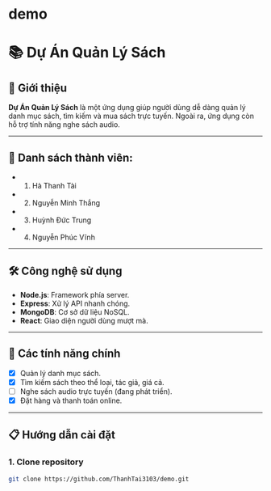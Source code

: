 # demo
# 📚 Dự Án Quản Lý Sách

## 🌟 Giới thiệu
**Dự Án Quản Lý Sách** là một ứng dụng giúp người dùng dễ dàng quản lý danh mục sách, tìm kiếm và mua sách trực tuyến. Ngoài ra, ứng dụng còn hỗ trợ tính năng nghe sách audio.

---

## 🚀 Danh sách thành viên:
- 1. Hà Thanh Tài
- 2. Nguyễn Minh Thắng
- 3. Huỳnh Đức Trung
- 4. Nguyễn Phúc Vĩnh

---

## 🛠️ Công nghệ sử dụng
- **Node.js**: Framework phía server.
- **Express**: Xử lý API nhanh chóng.
- **MongoDB**: Cơ sở dữ liệu NoSQL.
- **React**: Giao diện người dùng mượt mà.

---

## 🚀 Các tính năng chính
- [x] Quản lý danh mục sách.
- [x] Tìm kiếm sách theo thể loại, tác giả, giá cả.
- [ ] Nghe sách audio trực tuyến (đang phát triển).
- [x] Đặt hàng và thanh toán online.

---

## 📋 Hướng dẫn cài đặt

### 1. Clone repository
```bash
git clone https://github.com/ThanhTai3103/demo.git